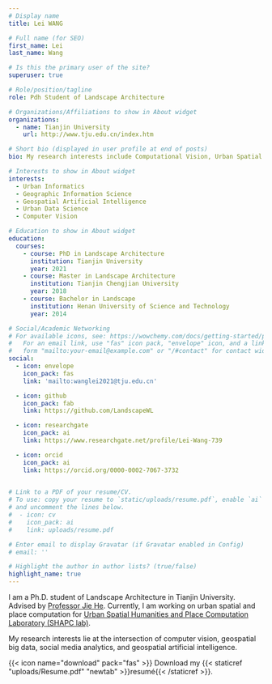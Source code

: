 ```yaml
---
# Display name
title: Lei WANG

# Full name (for SEO)
first_name: Lei
last_name: Wang

# Is this the primary user of the site?
superuser: true

# Role/position/tagline
role: Pdh Student of Landscape Architecture

# Organizations/Affiliations to show in About widget
organizations:
  - name: Tianjin University
    url: http://www.tju.edu.cn/index.htm

# Short bio (displayed in user profile at end of posts)
bio: My research interests include Computational Vision, Urban Spatial Perception and Multi-source Urban Data Calculation.

# Interests to show in About widget
interests:
  - Urban Informatics
  - Geographic Information Science
  - Geospatial Artificial Intelligence
  - Urban Data Science
  - Computer Vision

# Education to show in About widget
education:
  courses:
    - course: PhD in Landscape Architecture
      institution: Tianjin University
      year: 2021
    - course: Master in Landscape Architecture
      institution: Tianjin Chengjian University
      year: 2018
    - course: Bachelor in Landscape
      institution: Henan University of Science and Technology
      year: 2014

# Social/Academic Networking
# For available icons, see: https://wowchemy.com/docs/getting-started/page-builder/#icons
#   For an email link, use "fas" icon pack, "envelope" icon, and a link in the
#   form "mailto:your-email@example.com" or "/#contact" for contact widget.
social:
  - icon: envelope
    icon_pack: fas
    link: 'mailto:wanglei2021@tju.edu.cn'

  - icon: github
    icon_pack: fab
    link: https://github.com/LandscapeWL

  - icon: researchgate
    icon_pack: ai
    link: https://www.researchgate.net/profile/Lei-Wang-739

  - icon: orcid
    icon_pack: ai
    link: https://orcid.org/0000-0002-7067-3732
  

# Link to a PDF of your resume/CV.
# To use: copy your resume to `static/uploads/resume.pdf`, enable `ai` icons in `params.yaml`,
# and uncomment the lines below.
#  - icon: cv
#    icon_pack: ai
#    link: uploads/resume.pdf

# Enter email to display Gravatar (if Gravatar enabled in Config)
# email: ''

# Highlight the author in author lists? (true/false)
highlight_name: true
---
```


I am a Ph.D. student of Landscape Architecture in Tianjin University. Advised by [Professor Jie He](https://www.researchgate.net/profile/Jie-He-20). Currently, I am working on urban spatial and place computation for [Urban Spatial Humanities and Place Computation Laboratory (SHAPC lab)](http://faculty.hitsz.edu.cn/hejie). 

My research interests lie at the intersection of computer vision, geospatial big data, social media analytics, and geospatial artificial intelligence.

{{< icon name="download" pack="fas" >}} Download my {{< staticref "uploads/Resume.pdf" "newtab" >}}resumé{{< /staticref >}}.

